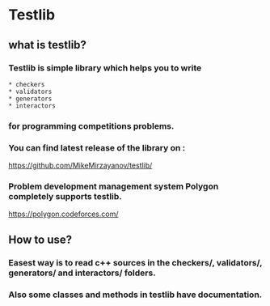 # Testlib
## what is testlib?
### Testlib is simple library which helps you to write
    * checkers
    * validators
    * generators
    * interactors
### for programming competitions problems.

### You can find latest release of the library on :
https://github.com/MikeMirzayanov/testlib/

### Problem development management system Polygon completely supports testlib.
https://polygon.codeforces.com/

## How to use? 
### Easest way is to read c++ sources in the checkers/, validators/, generators/ and interactors/ folders.
### Also some classes and methods in testlib have documentation.


